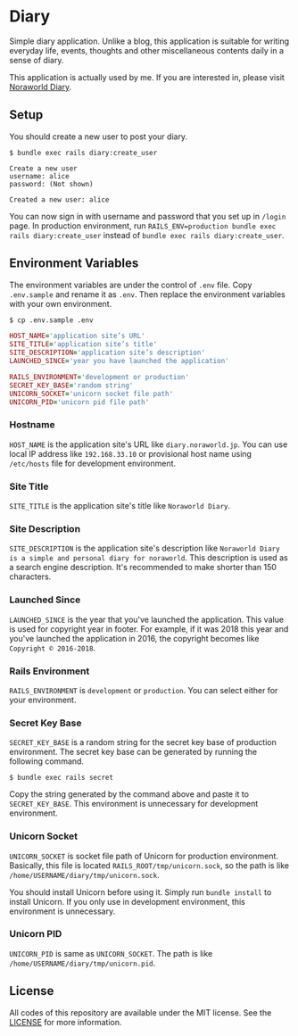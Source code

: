 # Diary
Simple diary application. Unlike a blog, this application is suitable for writing everyday life, events, thoughts and other miscellaneous contents daily in a sense of diary.

This application is actually used by me. If you are interested in, please visit [Noraworld Diary](https://diary.noraworld.jp).

## Setup
You should create a new user to post your diary.

```
$ bundle exec rails diary:create_user
```
```
Create a new user
username: alice
password: (Not shown)

Created a new user: alice
```

You can now sign in with username and password that you set up in `/login` page. In production environment, run `RAILS_ENV=production bundle exec rails diary:create_user` instead of `bundle exec rails diary:create_user`.

## Environment Variables
The environment variables are under the control of `.env` file. Copy `.env.sample` and rename it as `.env`. Then replace the environment variables with your own environment.

```bash
$ cp .env.sample .env
```

```Ruby
HOST_NAME='application site’s URL'
SITE_TITLE='application site’s title'
SITE_DESCRIPTION='application site’s description'
LAUNCHED_SINCE='year you have launched the application'

RAILS_ENVIRONMENT='development or production'
SECRET_KEY_BASE='random string'
UNICORN_SOCKET='unicorn socket file path'
UNICORN_PID='unicorn pid file path'
```

### Hostname
`HOST_NAME` is the application site's URL like `diary.noraworld.jp`. You can use local IP address like `192.168.33.10` or provisional host name using `/etc/hosts` file for development environment.

### Site Title
`SITE_TITLE` is the application site's title like `Noraworld Diary`.

### Site Description
`SITE_DESCRIPTION` is the application site's description like `Noraworld Diary is a simple and personal diary for noraworld`. This description is used as a search engine description. It's recommended to make shorter than 150 characters.

### Launched Since
`LAUNCHED_SINCE` is the year that you've launched the application. This value is used for copyright year in footer. For example, if it was 2018 this year and you've launched the application in 2016, the copyright becomes like `Copyright © 2016-2018`.

### Rails Environment
`RAILS_ENVIRONMENT` is `development` or `production`. You can select either for your environment.

### Secret Key Base
`SECRET_KEY_BASE` is a random string for the secret key base of production environment. The secret key base can be generated by running the following command.

```
$ bundle exec rails secret
```

Copy the string generated by the command above and paste it to `SECRET_KEY_BASE`. This environment is unnecessary for development environment.

### Unicorn Socket
`UNICORN_SOCKET` is socket file path of Unicorn for production environment. Basically, this file is located `RAILS_ROOT/tmp/unicorn.sock`, so the path is like `/home/USERNAME/diary/tmp/unicorn.sock`.

You should install Unicorn before using it. Simply run `bundle install` to install Unicorn. If you only use in development environment, this environment is unnecessary.

### Unicorn PID
`UNICORN_PID` is same as `UNICORN_SOCKET`. The path is like `/home/USERNAME/diary/tmp/unicorn.pid`.

## License
All codes of this repository are available under the MIT license. See the [LICENSE](https://github.com/noraworld/diary.noraworld.jp/blob/master/LICENSE) for more information.
